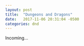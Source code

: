 ```yaml
---
layout: post
title:  "Dungeons and Dragons"
date:   2017-11-06 20:31:04 -0500
categories: dnd
---
```

Incoming...
